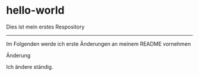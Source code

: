 # hello-world
Dies ist mein erstes Respository

____________________________________________________________________________
Im Folgenden werde ich erste Änderungen an meinem README vornehmen


Änderung

Ich ändere ständig.
